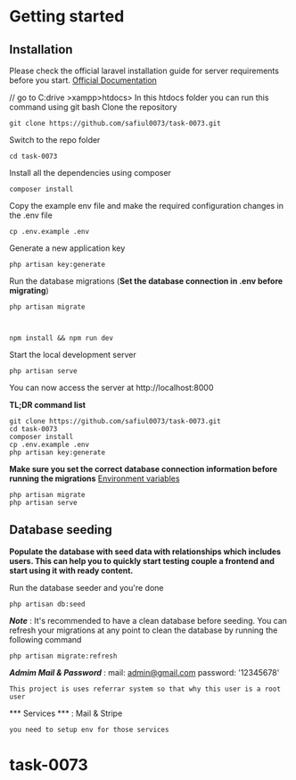 # Getting started

## Installation

Please check the official laravel installation guide for server requirements before you start. [Official Documentation](https://laravel.com/docs/5.4/installation#installation)

// go to C:drive >xampp>htdocs> 
In this htdocs folder you can run this command using git bash
Clone the repository

    git clone https://github.com/safiul0073/task-0073.git

Switch to the repo folder

    cd task-0073

Install all the dependencies using composer

    composer install

Copy the example env file and make the required configuration changes in the .env file

    cp .env.example .env

Generate a new application key

    php artisan key:generate


Run the database migrations (**Set the database connection in .env before migrating**)

    php artisan migrate

 

    npm install && npm run dev

Start the local development server

    php artisan serve

You can now access the server at http://localhost:8000

**TL;DR command list**

    git clone https://github.com/safiul0073/task-0073.git
    cd task-0073
    composer install
    cp .env.example .env
    php artisan key:generate

**Make sure you set the correct database connection information before running the migrations** [Environment variables](#environment-variables)

    php artisan migrate
    php artisan serve

## Database seeding

**Populate the database with seed data with relationships which includes users. This can help you to quickly start testing  couple a frontend and start using it with ready content.**

Run the database seeder and you're done

    php artisan db:seed

***Note*** : It's recommended to have a clean database before seeding. You can refresh your migrations at any point to clean the database by running the following command

    php artisan migrate:refresh
    
***Admim Mail & Password*** :
    mail: admin@gmail.com
    password: '12345678'

    This project is uses referrar system so that why this user is a root user 


*** Services *** :
    Mail & Stripe 

    you need to setup env for those services
# task-0073


